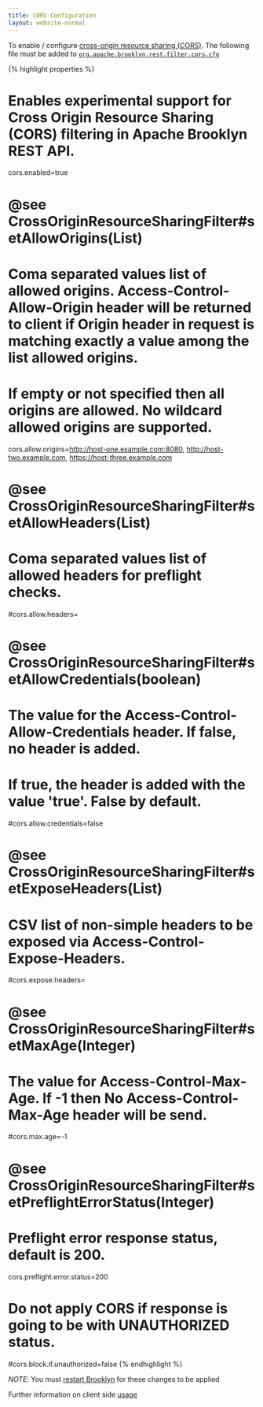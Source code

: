 ```yaml
---
title: CORS Configuration
layout: website-normal
---
```


To enable / configure [cross-origin resource sharing (CORS)](https://en.wikipedia.org/wiki/Cross-origin_resource_sharing).
The following file must be added to [`org.apache.brooklyn.rest.filter.cors.cfg`](/guide/ops/paths)

{% highlight properties %}
# Enables experimental support for Cross Origin Resource Sharing (CORS) filtering in Apache Brooklyn REST API.
cors.enabled=true

# @see CrossOriginResourceSharingFilter#setAllowOrigins(List<String>)
# Coma separated values list of allowed origins. Access-Control-Allow-Origin header will be returned to client if Origin header in request is matching exactly a value among the list allowed origins.
# If empty or not specified then all origins are allowed. No wildcard allowed origins are supported.
cors.allow.origins=http://host-one.example.com:8080, http://host-two.example.com, https://host-three.example.com

# @see CrossOriginResourceSharingFilter#setAllowHeaders(List<String>)
# Coma separated values list of allowed headers for preflight checks.
#cors.allow.headers=

# @see CrossOriginResourceSharingFilter#setAllowCredentials(boolean)
# The value for the Access-Control-Allow-Credentials header. If false, no header is added.
# If true, the header is added with the value 'true'. False by default.
#cors.allow.credentials=false

# @see CrossOriginResourceSharingFilter#setExposeHeaders(List<String>)
# CSV list of non-simple headers to be exposed via Access-Control-Expose-Headers.
#cors.expose.headers=

# @see CrossOriginResourceSharingFilter#setMaxAge(Integer)
# The value for Access-Control-Max-Age. If -1 then No Access-Control-Max-Age header will be send.
#cors.max.age=-1

# @see CrossOriginResourceSharingFilter#setPreflightErrorStatus(Integer)
# Preflight error response status, default is 200.
cors.preflight.error.status=200

# Do not apply CORS if response is going to be with UNAUTHORIZED status.
#cors.block.if.unauthorized=false
{% endhighlight %}

*NOTE*: You must [restart Brooklyn](/guide/ops/starting-stopping-monitoring) for these changes to be applied

Further information on client side [usage](https://developer.mozilla.org/en-US/docs/Web/HTTP/Access_control_CORS)